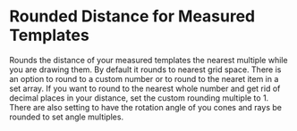 # Rounded Distance for Measured Templates

Rounds the distance of your measured templates the nearest multiple while you are drawing them. By default it rounds to nearest grid space. There is an option to round to a custom number or to round to the nearet item in a set array. If you want to round to the nearest whole number and get rid of decimal places in your distance, set the custom rounding multiple to 1. There are also setting to have the rotation angle of you cones and rays be rounded to set angle multiples. 
